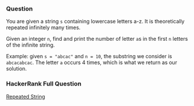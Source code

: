 ### Question

You are given a string `s` containing lowercase letters a-z. It is theoretically repeated infinitely many times.

Given an integer `n`, find and print the number of letter `a`s in the first `n` letters of the infinite string.

Example: given `s = "abcac"` and `n = 10`, the substring we consider is `abcacabcac`. The letter `a` occurs 4 times, which is what we return as our solution.

### HackerRank Full Question

[Repeated String](https://www.hackerrank.com/challenges/repeated-string)
